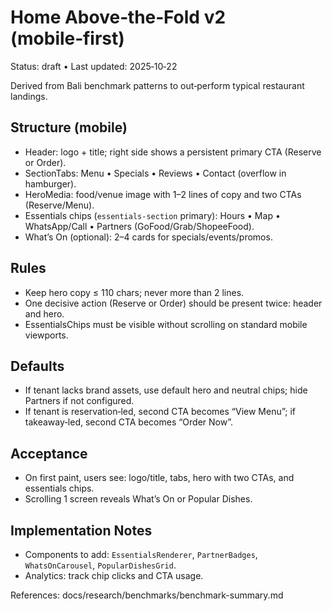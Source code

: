 # Home Above‑the‑Fold v2 (mobile‑first)

Status: draft • Last updated: 2025‑10‑22

Derived from Bali benchmark patterns to out‑perform typical restaurant landings.

## Structure (mobile)
- Header: logo + title; right side shows a persistent primary CTA (Reserve or Order).
- SectionTabs: Menu • Specials • Reviews • Contact (overflow in hamburger).
- HeroMedia: food/venue image with 1–2 lines of copy and two CTAs (Reserve/Menu).
- Essentials chips (`essentials-section` primary): Hours • Map • WhatsApp/Call • Partners (GoFood/Grab/ShopeeFood).
- What’s On (optional): 2–4 cards for specials/events/promos.

## Rules
- Keep hero copy ≤ 110 chars; never more than 2 lines.
- One decisive action (Reserve or Order) should be present twice: header and hero.
- EssentialsChips must be visible without scrolling on standard mobile viewports.

## Defaults
- If tenant lacks brand assets, use default hero and neutral chips; hide Partners if not configured.
- If tenant is reservation‑led, second CTA becomes “View Menu”; if takeaway‑led, second CTA becomes “Order Now”.

## Acceptance
- On first paint, users see: logo/title, tabs, hero with two CTAs, and essentials chips.
- Scrolling 1 screen reveals What’s On or Popular Dishes.

## Implementation Notes
- Components to add: `EssentialsRenderer`, `PartnerBadges`, `WhatsOnCarousel`, `PopularDishesGrid`.
- Analytics: track chip clicks and CTA usage.

References: docs/research/benchmarks/benchmark-summary.md
